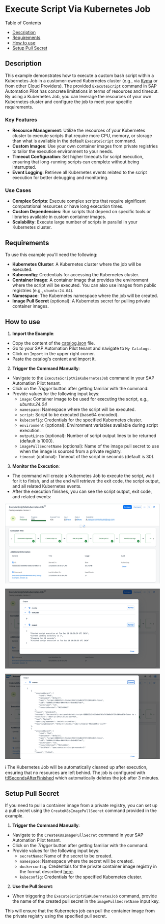 # Execute Script Via Kubernetes Job

Table of Contents

* [Description](#description)
* [Requirements](#requirements)
* [How to use](#how-to-use)
* [Setup Pull Secret](#setup-pull-secret)

## Description

This example demonstrates how to execute a custom bash script within a Kubernetes Job in a customer-owned Kubernetes cluster (e.g., via [Kyma](https://help.sap.com/docs/btp/sap-business-technology-platform/kyma-environment) or from other Cloud Providers). The provided `ExecuteScript` command in SAP Automation Pilot has concrete limitations in terms of resources and timeout. By using a Kubernetes Job, you can leverage the resources of your own Kubernetes cluster and configure the job to meet your specific requirements.

### Key Features

* **Resource Management**: Utilize the resources of your Kubernetes cluster to execute scripts that require more CPU, memory, or storage than what is available in the default `ExecuteScript` command.
* **Custom Images**: Use your own container images from private registries to tailor the execution environment to your needs.
* **Timeout Configuration**: Set higher timeouts for script execution, ensuring that long-running scripts can complete without being interrupted.
* **Event Logging**: Retrieve all Kubernetes events related to the script execution for better debugging and monitoring.

### Use Cases

* **Complex Scripts**: Execute complex scripts that require significant computational resources or have long execution times.
* **Custom Dependencies**: Run scripts that depend on specific tools or libraries available in custom container images.
* **Scalability**: Execute large number of scripts in parallel in your Kubernetes cluster.

## Requirements

To use this example you'll need the following:

* **Kubernetes Cluster**: A Kubernetes cluster where the job will be executed.
* **Kubeconfig**: Credentials for accessing the Kubernetes cluster.
* **Container Image**: A container image that provides the environment where the script will be executed. You can also use images from public registries (e.g., `ubuntu:24.04`).
* **Namespace**: The Kubernetes namespace where the job will be created.
* **Image Pull Secret** (optional): A Kubernetes secret for pulling private container images.

## How to use

1. **Import the Example**:

* Copy the content of the [catalog.json](./catalog.json) file.
* Go to your SAP Automation Pilot tenant and navigate to `My Catalogs`.
* Click on `Import` in the upper right corner.
* Paste the catalog's content and import it.

2. **Trigger the Command Manually**:

* Navigate to the `ExecuteScriptViaKubernetesJob` command in your SAP Automation Pilot tenant.
* Click on the *Trigger* button after getting familiar with the command.
* Provide values for the following input keys:
  * `image`: Container image to be used for executing the script, e.g., *ubuntu:24.04*
  * `namespace`: Namespace where the script will be executed.
  * `script`: Script to be executed (base64 encoded).
  * `kubeconfig`: Credentials for the specified Kubernetes cluster.
  * `environment` (optional): Environment variables available during script execution.
  * `outputLines` (optional): Number of script output lines to be returned (default is 1000).
  * `imagePullSecretName` (optional): Name of the image pull secret to use when the image is sourced from a private registry.
  * `timeout` (optional): Timeout of the script in seconds (default is 30).

3. **Monitor the Execution**:

* The command will create a Kubernetes Job to execute the script, wait for it to finish, and at the end will retrieve the exit code, the script output, and all related Kubernetes events.
* After the execution finishes, you can see the script output, exit code, and related events:

![Successful Execution](./assets/successful-execution.png)

![Script Output](./assets/script-output.png)

![Kubernetes Events](./assets/kubernetes-events.png)

:information_source: The Kubernetes Job will be automatically cleaned up after execution, ensuring that no resources are left behind. The job is configured with [ttlSecondsAfterFinished](https://kubernetes.io/docs/concepts/workloads/controllers/ttlafterfinished/) which automatically deletes the job after 3 minutes.

## Setup Pull Secret

If you need to pull a container image from a private registry, you can set up a pull secret using the `CreateK8sImagePullSecret` command provided in the example.

1. **Trigger the Command Manually**:

* Navigate to the `CreateK8sImagePullSecret` command in your SAP Automation Pilot tenant.
* Click on the *Trigger* button after getting familiar with the command.
* Provide values for the following input keys:
  * `secretName`: Name of the secret to be created.
  * `namespace`: Namespace where the secret will be created.
  * `dockerconfig`: Credentials for the private container image registry in the format described [here](https://kubernetes.io/docs/concepts/containers/images/#config-json).
  * `kubeconfig`: Credentials for the specified Kubernetes cluster.

2. **Use the Pull Secret**:

* When triggering the `ExecuteScriptViaKubernetesJob` command, provide the name of the created pull secret in the `imagePullSecretName` input key.

This will ensure that the Kubernetes job can pull the container image from the private registry using the specified pull secret.
